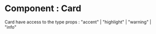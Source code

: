 # Component : Card



<Card type="info" title="Some card">
<Text>
Card have access to the type props : "<Variant type="accent">accent</Variant>" | "<Variant type="highlight">highlight</Variant>" | "<Variant type="warning">warning</Variant>" | "<Variant type="info">info</Variant>"
</Text>
</Card>